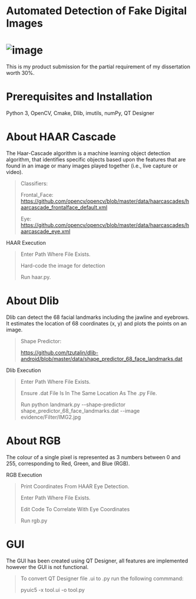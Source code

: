 # Automated Detection of Fake Digital Images

# ![image](https://user-images.githubusercontent.com/81099987/170871559-2748b2ed-6664-44d1-98fc-aa07fbdd043f.png)

This is my product submission for the partial requirement of my dissertation worth 30%.

# Prerequisites and Installation

Python 3, OpenCV, Cmake, Dlib, imutils, numPy, QT Designer

# About HAAR Cascade
The Haar-Cascade algorithm is a machine learning object detection algorithm, that identifies specific objects based upon the features that are found in an image or many images played together (i.e., live capture or video).

> Classifiers:
>
> Frontal_Face: https://github.com/opencv/opencv/blob/master/data/haarcascades/haarcascade_frontalface_default.xml
> 
> Eye: https://github.com/opencv/opencv/blob/master/data/haarcascades/haarcascade_eye.xml

 HAAR Execution
> Enter Path Where File Exists.
>
> Hard-code the image for detection
> 
> Run haar.py.


# About Dlib 
Dlib can detect the 68 facial landmarks including the jawline and eyebrows. It estimates the location of 68 coordinates (x, y) and plots the points on an image.

> Shape Predictor:
>
> https://github.com/tzutalin/dlib-android/blob/master/data/shape_predictor_68_face_landmarks.dat

 Dlib Execution

> Enter Path Where File Exists.
> 
> Ensure .dat File Is In The Same Location As The .py File.
> 
> Run python landmark.py --shape-predictor shape_predictor_68_face_landmarks.dat --image evidence/Filter/IMG2.jpg

# About RGB
The colour of a single pixel is represented as 3 numbers between 0 and 255, corresponding to Red, Green, and Blue (RGB).

 RGB Execution 
> Print Coordinates From HAAR Eye Detection.
> >
> Enter Path Where File Exists.
> >
> Edit Code To Correlate With Eye Coordinates
> 
> Run rgb.py

# GUI
The GUI has been created using QT Designer, all features are implemented however the GUI is not functional.

> To convert QT Designer file .ui to .py run the following commmand:
> 
> pyuic5 -x tool.ui -o tool.py




